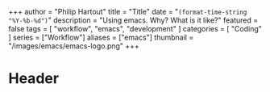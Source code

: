 +++
author = "Philip Hartout"
title = "Title"
date = "`(format-time-string "%Y-%b-%d")`"
description = "Using emacs. Why? What is it like?"
featured = false
tags = [
"workflow",
"emacs",
"development"
]
categories = [
"Coding"
]
series = ["Workflow"]
aliases = ["emacs"]
thumbnail = "/images/emacs/emacs-logo.png"
+++

# Header